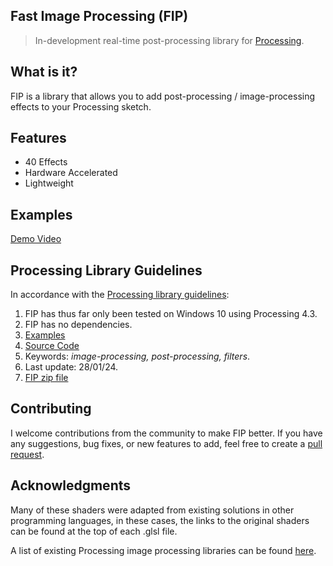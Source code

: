 ## Fast Image Processing (FIP)
> In-development real-time post-processing library for [Processing](https://processing.org/).

## What is it?
FIP is a library that allows you to add post-processing / image-processing effects to your Processing sketch. 

## Features
- 40 Effects
- Hardware Accelerated
- Lightweight

## Examples
[Demo Video](https://github.com/prontopablo/Image-Processing-Library/assets/55544101/9ec66583-ce3e-4e86-aaae-cb8ae8855f24)

## Processing Library Guidelines
In accordance with the [Processing library guidelines](https://github.com/benfry/processing4/wiki/Library-Guidelines):
1. FIP has thus far only been tested on Windows 10 using Processing 4.3.
2. FIP has no dependencies.
3. [Examples](TODO)
4. [Source Code](https://github.com/prontopablo/Image-Processing-Library)
5. Keywords: _image-processing, post-processing, filters_.
6. Last update: 28/01/24.
7. [FIP zip file](TODO)

## Contributing
I welcome contributions from the community to make FIP better. If you have any suggestions, bug fixes, or new features to add, feel free to create a [pull request](https://github.com/prontopablo/Image-Processing-Library/pulls).

## Acknowledgments
Many of these shaders were adapted from existing solutions in other programming languages, in these cases, the links to the original shaders can be found at the top of each .glsl file.

A list of existing Processing image processing libraries can be found [here](https://github.com/prontopablo/Image-Processing-Library/blob/main/notes/Research%20Links.txt).
